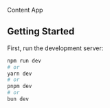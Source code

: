 Content App

## Getting Started

First, run the development server:

```bash
npm run dev
# or
yarn dev
# or
pnpm dev
# or
bun dev
```